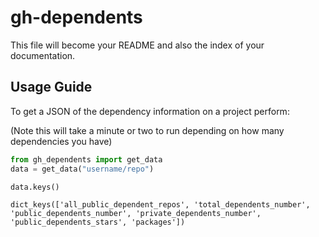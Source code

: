 gh-dependents
================

<!-- WARNING: THIS FILE WAS AUTOGENERATED! DO NOT EDIT! -->

This file will become your README and also the index of your
documentation.

## Usage Guide

To get a JSON of the dependency information on a project perform:

(Note this will take a minute or two to run depending on how many
dependencies you have)

``` python
from gh_dependents import get_data
data = get_data("username/repo")
```

``` python
data.keys()
```

    dict_keys(['all_public_dependent_repos', 'total_dependents_number', 'public_dependents_number', 'private_dependents_number', 'public_dependents_stars', 'packages'])
